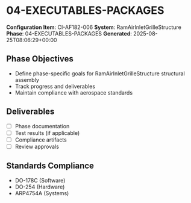 # 04-EXECUTABLES-PACKAGES

**Configuration Item**: CI-AF182-006
**System**: RamAirInletGrilleStructure
**Phase**: 04-EXECUTABLES-PACKAGES
**Generated**: 2025-08-25T08:06:29+00:00

## Phase Objectives
- Define phase-specific goals for RamAirInletGrilleStructure structural assembly
- Track progress and deliverables
- Maintain compliance with aerospace standards

## Deliverables
- [ ] Phase documentation
- [ ] Test results (if applicable)
- [ ] Compliance artifacts
- [ ] Review approvals

## Standards Compliance
- DO-178C (Software)
- DO-254 (Hardware)
- ARP4754A (Systems)

